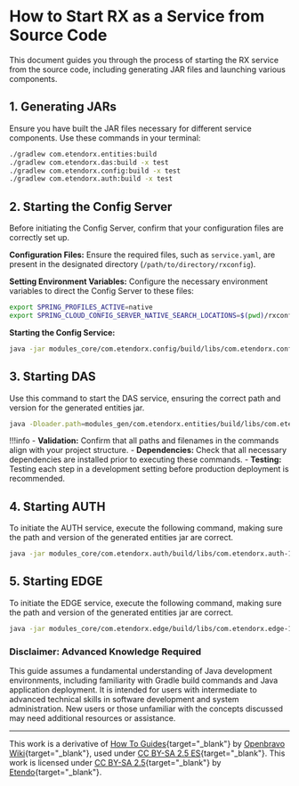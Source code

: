 # How to Start RX as a Service from Source Code

This document guides you through the process of starting the RX service from the source code, including generating JAR files and launching various components.

## 1. Generating JARs

Ensure you have built the JAR files necessary for different service components. Use these commands in your terminal:

```bash
./gradlew com.etendorx.entities:build 
./gradlew com.etendorx.das:build -x test
./gradlew com.etendorx.config:build -x test
./gradlew com.etendorx.auth:build -x test
```

## 2. Starting the Config Server

Before initiating the Config Server, confirm that your configuration files are correctly set up.

**Configuration Files:**
Ensure the required files, such as `service.yaml`, are present in the designated directory (`/path/to/directory/rxconfig`).

**Setting Environment Variables:**
Configure the necessary environment variables to direct the Config Server to these files:

```bash
export SPRING_PROFILES_ACTIVE=native
export SPRING_CLOUD_CONFIG_SERVER_NATIVE_SEARCH_LOCATIONS=$(pwd)/rxconfig
```

**Starting the Config Service:**

```bash
java -jar modules_core/com.etendorx.config/build/libs/com.etendorx.config-1.1.0.jar
```

## 3. Starting DAS

Use this command to start the DAS service, ensuring the correct path and version for the generated entities jar.

```bash
java -Dloader.path=modules_gen/com.etendorx.entities/build/libs/com.etendorx.entities-1.1.0-plain.jar -jar modules_core/com.etendorx.das/build/libs/com.etendorx.das-1.1.0.jar
```

!!!info
    - **Validation:** Confirm that all paths and filenames in the commands align with your project structure.
    - **Dependencies:** Check that all necessary dependencies are installed prior to executing these commands.
    - **Testing:** Testing each step in a development setting before production deployment is recommended.

## 4. Starting AUTH

To initiate the AUTH service, execute the following command, making sure the path and version of the generated entities jar are correct.

```bash
java -jar modules_core/com.etendorx.auth/build/libs/com.etendorx.auth-1.1.0.jar
```

## 5. Starting EDGE

To initiate the EDGE service, execute the following command, making sure the path and version of the generated entities jar are correct.

```bash
java -jar modules_core/com.etendorx.edge/build/libs/com.etendorx.edge-1.1.0.jar
```

### Disclaimer: Advanced Knowledge Required

This guide assumes a fundamental understanding of Java development environments, including familiarity with Gradle build commands and Java application deployment. It is intended for users with intermediate to advanced technical skills in software development and system administration. New users or those unfamiliar with the concepts discussed may need additional resources or assistance. 

---

This work is a derivative of [How To Guides](https://wiki.openbravo.com/wiki/Category:HowTo){target="\_blank"} by [Openbravo Wiki](http://wiki.openbravo.com/wiki/Welcome_to_Openbravo){target="\_blank"}, used under [CC BY-SA 2.5 ES](https://creativecommons.org/licenses/by-sa/2.5/es/){target="\_blank"}. This work is licensed under [CC BY-SA 2.5](https://creativecommons.org/licenses/by-sa/2.5/){target="\_blank"} by [Etendo](https://etendo.software){target="\_blank"}.